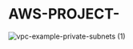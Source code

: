 # AWS-PROJECT-
![vpc-example-private-subnets (1)](https://github.com/ankitabhadani/AWS-PROJECT-/assets/121809266/8f5d66ff-5528-4432-9b50-459ca19b48a6)


